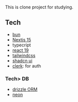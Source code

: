 This is clone project for studying.

## Tech

- [bun](https://bun.sh/)
- [Nextjs 15](https://nextjs.org)
- typecript
- [react 19](https://react.dev/)
- [tailwindcss](https://tailwindcss.com/)
- [shadcn ui](https://ui.shadcn.com/)
- [clerk](https://clerk.com/): for auth

### Tech> DB

- [drizzle ORM](https://orm.drizzle.team/)
- [neon](https://neon.com/)
